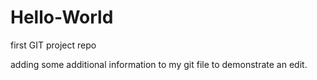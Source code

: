# Hello-World
first GIT project repo

adding some additional information to my git file to demonstrate an edit.
